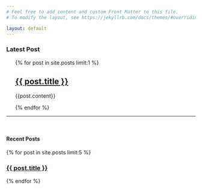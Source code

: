 ```yaml
---
# Feel free to add content and custom Front Matter to this file.
# To modify the layout, see https://jekyllrb.com/docs/themes/#overriding-theme-defaults

layout: default
---
```

<html lang="en">
<head>
    <meta charset="UTF-8">
    <meta http-equiv="X-UA-Compatible" content="IE=edge">
    <meta name="viewport" content="width=device-width, initial-scale=1.0">
    <link rel="stylesheet" href="/assets/css/style.css">
    <link rel="icon" type="image/png" href="/assets/img/favicon.ico">
    <link rel="stylesheet" href="https://cdnjs.cloudflare.com/ajax/libs/font-awesome/4.7.0/css/font-awesome.min.css">
    <title>From Roots To Halo</title>
</head>

<h3>Latest Post</h3>
  <ul>
    {% for post in site.posts limit:1 %}
     <h2> <a href="{{ post.url }}">{{ post.title }}</a></h2>
      <p>{{post.content}}</p>
    {% endfor %}
  </ul>
  <hr>
<br>
<div class="latest-list">
  <h4>Recent Posts</h4>
  {% for post in site.posts limit:5 %}
          <h3> <a href="{{ post.url }}">{{ post.title }} </a></h3>
{% endfor %}
</div>